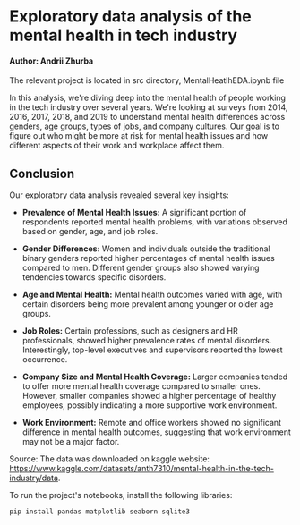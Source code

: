 # Exploratory data analysis of the mental health in tech industry
#### Author: Andrii Zhurba

The relevant project is located in src directory, MentalHeatlhEDA.ipynb file

In this analysis, we're diving deep into the
mental health of people working in the tech industry
over several years. We're looking at surveys from 2014,
2016, 2017, 2018, and 2019 to understand mental health 
differences across genders, age groups, types of jobs, 
and company cultures. Our goal is to figure out who 
might be more at risk for mental health issues and 
how different aspects of their work and workplace 
affect them.

## Conclusion

Our exploratory data analysis revealed several key insights:

   * **Prevalence of Mental Health Issues:** A significant portion of respondents reported mental health problems, with variations observed based on gender, age, and job roles.

   * **Gender Differences:** Women and individuals outside the traditional binary genders reported higher percentages of mental health issues compared to men. Different gender groups also showed varying tendencies towards specific disorders.

   * **Age and Mental Health:** Mental health outcomes varied with age, with certain disorders being more prevalent among younger or older age groups.

   * **Job Roles:** Certain professions, such as designers and HR professionals, showed higher prevalence rates of mental disorders. Interestingly, top-level executives and supervisors reported the lowest occurrence.

   * **Company Size and Mental Health Coverage:** Larger companies tended to offer more mental health coverage compared to smaller ones. However, smaller companies showed a higher percentage of healthy employees, possibly indicating a more supportive work environment.

   * **Work Environment:** Remote and office workers showed no significant difference in mental health outcomes, suggesting that work environment may not be a major factor.

Source:
The data was downloaded on kaggle website: https://www.kaggle.com/datasets/anth7310/mental-health-in-the-tech-industry/data.

To run the project's notebooks, install the following libraries:
```
pip install pandas matplotlib seaborn sqlite3
```
